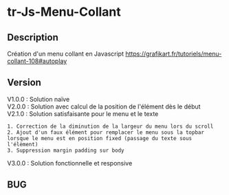 # tr-Js-Menu-Collant

## Description

Création d'un menu collant en Javascript
https://grafikart.fr/tutoriels/menu-collant-108#autoplay

## Version

V1.0.0 : Solution naïve  
V2.0.0 : Solution avec calcul de la position de l'élément dès le début  
V2.1.0 : Solution satisfaisante pour le menu et le texte

    1. Correction de la diminution de la largeur du menu lors du scroll
    2. Ajout d'un faux élément pour remplacer le menu sous la topbar lorsque le menu est en position fixed (passage du texte sous l'élèment)
    3. Suppression margin padding sur body

V3.0.0 : Solution fonctionnelle et responsive

## BUG
